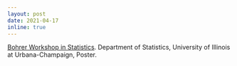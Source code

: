 ```yaml
---
layout: post
date: 2021-04-17
inline: true
---
```


[Bohrer Workshop in Statistics](https://stat.illinois.edu/alumni/events/bohrer-workshop). Department of Statistics, University of Illinois at Urbana-Champaign, Poster.
